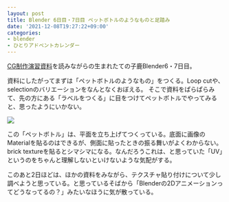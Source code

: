 ```yaml
---
layout: post
title: Blender 6日目・7日目 ペットボトルのようなものと足踏み
date: '2021-12-08T19:27:22+09:00'
categories:
- blender
- ひとりアドベントカレンダー
---
```


[CG制作演習資料](http://web.wakayama-u.ac.jp/~tokoi/cgpe2020.html)を読みながらの生まれたての子鹿Blender6・7日目。

資料にしたがってまずは「ペットボトルのようなもの」をつくる。Loop cutや、selectionのバリエーションをなんとなくおぼえる。
そこで資料をぱらぱらみて、先の方にある「ラベルをつくる」に目をつけてペットボトルでやってみると、思ったようにいかない。

![](/blog/images/blender-petbottle.jpg)

この「ペットボトル」は、平面を立ち上げてつくっている。底面に画像のMaterialを貼るのはできるが、側面に貼ったときの振る舞いがよくわからない。brick textureを貼るとシマシマになる。なんだろうこれは、と思っていた「UV」というのをちゃんと理解しないといけないような気配がする。

このあと2日ほどは、ほかの資料をみながら、テクスチャ貼り付けについて少し調べようと思っている。と思っているそばから「Blenderの2Dアニメーションってどうなってるの？」みたいなほうに気が散っている。
